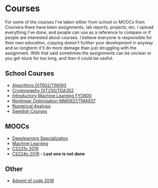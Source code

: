 # Courses
For some of the courses I've taken either from school or MOOCs from Coursera there have been assignments, lab reports, projects, etc. I upload everything I've done, and people can use as a reference to compare or if people are interested about courses. I believe everyone is responsible for their own education, copying doesn't further your development in anyway and so longterm it'll do more damage than just struggling with the assignment. With that said sometimes the assignments can be unclear or you get stuck for too long, and then it could be useful.

## School Courses
* [Algorithms DIT602/TIN093](https://github.com/AladdinPerzon/Courses/tree/master/Courses/Algorithms%20DIT602-TIN093)
* [Cryptography DIT250/TDA352](https://github.com/AladdinPerzon/Courses/tree/master/Courses/Cryptography%20DIT250-TDA352)
* [Introductory Machine Learning FYD600](https://github.com/AladdinPerzon/Courses/tree/master/Courses/Introductory%20Machine%20Learning%20FYD600)
* [Nonlinear Optimization MMG621/TMA937](https://github.com/AladdinPerzon/Courses/tree/master/Courses/Nonlinear%20Optimization%20MM621-TMA937)
* [Numerical Analysis](https://github.com/AladdinPerzon/Courses/tree/master/Courses/Numerical%20Analysis)
* [Swedish Courses](https://github.com/AladdinPerzon/Courses/tree/master/Courses/Swedish%20Courses)

## MOOCs 
* [Deeplearning Specialization](https://github.com/AladdinPerzon/Courses/tree/master/MOOCS/Deeplearning-specialization)
* [Machine Learning](https://github.com/AladdinPerzon/Courses/tree/master/MOOCS/Coursera-Machine-Learning)
* [CS231n 2019](https://github.com/AladdinPerzon/Courses/tree/master/MOOCS/CS231-2019)
* [CS224n 2019](https://github.com/AladdinPerzon/Courses/tree/master/MOOCS/Cs224n_2019) **- Last one is not done**

## Other
* [Advent of code 2018](https://github.com/AladdinPerzon/Courses/tree/master/Others/advent_of_code)